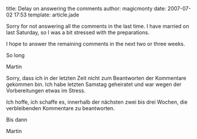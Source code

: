 title: Delay on answering the comments
author: magicmonty
date: 2007-07-02 17:53
template: article.jade

Sorry for not answering all the comments in the last time. I have married on last Saturday, so I was a bit stressed with the preparations.

I hope to answer the remaining comments in the next two or three weeks.

So long

Martin

Sorry, dass ich in der letzten Zeit nicht zum Beantworten der Kommentare gekommen bin. Ich habe letzten Samstag geheiratet und war wegen der Vorbereitungen etwas im Stress.

Ich hoffe, ich schaffe es, innerhalb der nächsten zwei bis drei Wochen, die verbleibenden Kommentare zu beantworten.

Bis dann

Martin